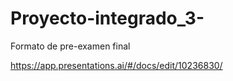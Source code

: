 # Proyecto-integrado_3-
Formato de pre-examen final

https://app.presentations.ai/#/docs/edit/10236830/
